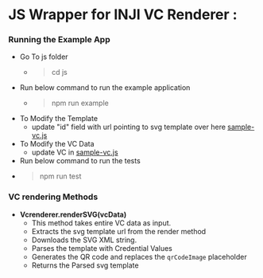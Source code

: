 # JS Wrapper for INJI VC Renderer : 


### Running the Example App
- Go To js folder 
  - > cd js
- Run below command to run the example application
  - > npm run example
- To Modify the Template
  -  update "id" field with url pointing to svg template over here [sample-vc.js](example/sample-vc.js)
- To Modify the VC Data
  - update VC in [sample-vc.js](example/sample-vc.js)
- Run below command to run the tests
- > npm run test

### VC rendering Methods

- **Vcrenderer.renderSVG(vcData)** 
  - This method takes entire VC data as input.
  - Extracts the svg template url from the render method
  - Downloads the SVG XML string.
  - Parses the template with Credential Values
  - Generates the QR code and replaces the `qrCodeImage` placeholder
  - Returns the Parsed svg template
